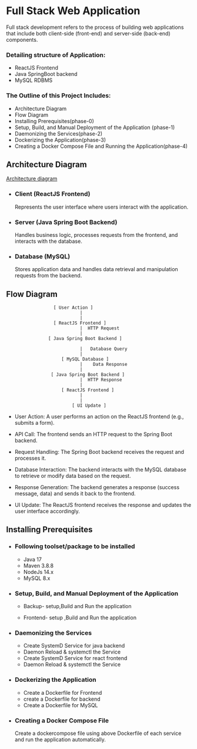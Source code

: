 


# Full Stack Web Application

Full stack development refers to the process of building web applications that include both client-side (front-end) and server-side (back-end) components.

### Detailing structure of Application:
- ReactJS Frontend
- Java SpringBoot backend
- MySQL RDBMS

### The Outline of this Project Includes:
- Architecture Diagram
- Flow Diagram
- Installing Prerequisites(phase-0)
- Setup, Build, and Manual Deployment of the Application (phase-1)
- Daemonizing the Services(phase-2)
- Dockerizing the Application(phase-3)
- Creating a Docker Compose File and Running the Application(phase-4)

## Architecture Diagram

[Architecture diagram](Aspose.Words.5b74f743-a33b-407e-857e-c5698a7600db.001.png)

- ### Client (ReactJS Frontend)

    Represents the user interface where users interact with the application.

- ### Server (Java Spring Boot Backend)

    Handles business logic, processes requests from the frontend, and interacts with the database.

- ### Database (MySQL)

    Stores application data and handles data retrieval and manipulation requests from the backend.

## Flow Diagram
                      [ User Action ]
                                |
                                |
                      [ ReactJS Frontend ]
                                |  HTTP Request
                                |
                    [ Java Spring Boot Backend ]
   
                                |   Database Query
                                |
                         [ MySQL Database ]
                                |    Data Response
                                |
                     [ Java Spring Boot Backend ]
                                |  HTTP Response
                                |
                         [ ReactJS Frontend ]
                                |
                                |
                             [ UI Update ]


- User Action: A user performs an action on the ReactJS frontend (e.g., submits a form).

- API Call: The frontend sends an HTTP request to the Spring Boot backend.

- Request Handling: The Spring Boot backend receives the request and processes it.

- Database Interaction: The backend interacts with the MySQL database to retrieve or modify data based on the request.

- Response Generation: The backend generates a response (success message, data) and sends it back to the frontend.

- UI Update: The ReactJS frontend receives the response and updates the user interface accordingly.

## Installing Prerequisites

- ### Following toolset/package to be installed
    - Java 17
    - Maven 3.8.8
    - NodeJs 14.x
    - MySQL 8.x

- ### Setup, Build, and Manual Deployment of the Application

    - Backup- setup,Build and Run the application

    - Frontend- setup ,Build and Run the application

- ### Daemonizing the Services

    - Create SystemD Service for java backend
    - Daemon Reload & systemctl the Service
    - Create SystemD Service for react frontend
    - Daemon Reload & systemctl the Service

- ### Dockerizing the Application

    - Create a Dockerfile for Frontend
    - create a Dockerfile for backend
    - Create a Dockerfile for MySQL

- ### Creating a Docker Compose File

     Create a dockercompose file using above Dockerfile of each service and run the application automatically.



